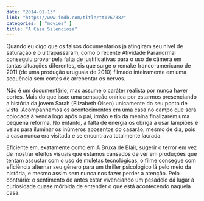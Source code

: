 ```yaml
---
date: "2014-01-13"
link: "https://www.imdb.com/title/tt1767382"
categories: [ "movies" ]
title: "A Casa Silenciosa"
---
```

Quando eu digo que os falsos documentários já atingiram seu nível de saturação e o ultrapassaram, como o recente Atividade Paranormal conseguiu provar pela falta de justificativas para o uso de câmera em tantas situações diferentes, eis que surge o remake franco-americano de 2011 (de uma produção uruguaia de 2010) filmado inteiramente em uma sequência sem cortes de arrebentar os nervos.

Não é um documentário, mas assume o caráter realista por nunca haver cortes. Mais do que isso: uma sensação onírica por estarmos presenciando a história da jovem Sarah (Elizabeth Olsen) unicamente do seu ponto de vista. Acompanhamos os acontecimentos em uma casa no campo que será colocada à venda logo após o pai, irmão e tio da menina finalizarem uma pequena reforma. No entanto, a falta de energia os obriga a usar lampiões e velas para iluminar os inúmeros aposentos do casarão, mesmo de dia, pois a casa nunca era visitada e se encontrava totalmente lacrada.

Eficiente em, exatamente como em A Bruxa de Blair, sugerir o terror em vez de mostrar efeitos visuais que estamos cansados de ver em produções que tentam assustar com o uso de muletas tecnológicas, o filme consegue com eficiência alternar seu gênero para um thriller psicológico lá pelo meio da história, e mesmo assim sem nunca nos fazer perder a atenção. Pelo contrário: o sentimento de antes estar vivenciando um pesadelo dá lugar à curiosidade quase mórbida de entender o que está acontecendo naquela casa.
